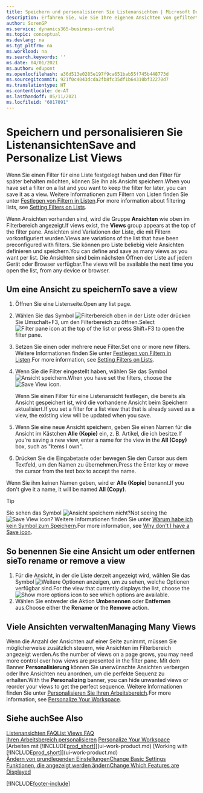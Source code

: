 ```yaml
---
title: Speichern und personalisieren Sie Listenansichten | Microsoft Docs
description: Erfahren Sie, wie Sie Ihre eigenen Ansichten von gefilterten Listen erstellen.
author: SorenGP
ms.service: dynamics365-business-central
ms.topic: conceptual
ms.devlang: na
ms.tgt_pltfrm: na
ms.workload: na
ms.search.keywords: ''
ms.date: 04/01/2021
ms.author: edupont
ms.openlocfilehash: a36d513e0285e197f9ca651bab55f745b448773d
ms.sourcegitcommit: 921f0c4043dcda2fb8fc35df1b64310bf32270d7
ms.translationtype: HT
ms.contentlocale: de-AT
ms.lasthandoff: 05/11/2021
ms.locfileid: "6017091"
---
```

# <a name="save-and-personalize-list-views"></a><span data-ttu-id="9e048-103">Speichern und personalisieren Sie Listenansichten</span><span class="sxs-lookup"><span data-stu-id="9e048-103">Save and Personalize List Views</span></span>
<span data-ttu-id="9e048-104">Wenn Sie einen Filter für eine Liste festgelegt haben und den Filter für später behalten möchten, können Sie ihn als Ansicht speichern.</span><span class="sxs-lookup"><span data-stu-id="9e048-104">When you have set a filter on a list and you want to keep the filter for later, you can save it as a view.</span></span> <span data-ttu-id="9e048-105">Weitere Informationen zum Filtern von Listen finden Sie unter [Festlegen von Filtern in Listen](ui-enter-criteria-filters.md#setting-filters-on-lists).</span><span class="sxs-lookup"><span data-stu-id="9e048-105">For more information about filtering lists, see [Setting Filters on Lists](ui-enter-criteria-filters.md#setting-filters-on-lists).</span></span>

<span data-ttu-id="9e048-106">Wenn Ansichten vorhanden sind, wird die Gruppe **Ansichten** wie oben im Filterbereich angezeigt.</span><span class="sxs-lookup"><span data-stu-id="9e048-106">If views exist, the **Views** group appears at the top of the filter pane.</span></span> <span data-ttu-id="9e048-107">Ansichten sind Variationen der Liste, die mit Filtern vorkonfiguriert wurden.</span><span class="sxs-lookup"><span data-stu-id="9e048-107">Views are variations of the list that have been preconfigured with filters.</span></span> <span data-ttu-id="9e048-108">Sie können pro Liste beliebig viele Ansichten definieren und speichern.</span><span class="sxs-lookup"><span data-stu-id="9e048-108">You can define and save as many views as you want per list.</span></span> <span data-ttu-id="9e048-109">Die Ansichten sind beim nächsten Öffnen der Liste auf jedem Gerät oder Browser verfügbar.</span><span class="sxs-lookup"><span data-stu-id="9e048-109">The views will be available the next time you open the list, from any device or browser.</span></span>

## <a name="to-save-a-view"></a><span data-ttu-id="9e048-110">Um eine Ansicht zu speichern</span><span class="sxs-lookup"><span data-stu-id="9e048-110">To save a view</span></span>
1. <span data-ttu-id="9e048-111">Öffnen Sie eine Listenseite.</span><span class="sxs-lookup"><span data-stu-id="9e048-111">Open any list page.</span></span>
2. <span data-ttu-id="9e048-112">Wählen Sie das Symbol ![Filterbereich](media/open-filter-pane-icon.png "Filterbereichssymbol") oben in der Liste oder drücken Sie Umschalt+F3, um den Filterbereich zu öffnen.</span><span class="sxs-lookup"><span data-stu-id="9e048-112">Select ![Filter pane icon](media/open-filter-pane-icon.png "Filter pane icon") at the top of the list or press Shift+F3 to open the filter pane.</span></span>
3. <span data-ttu-id="9e048-113">Setzen Sie einen oder mehrere neue Filter.</span><span class="sxs-lookup"><span data-stu-id="9e048-113">Set one or more new filters.</span></span> <span data-ttu-id="9e048-114">Weitere Informationen finden Sie unter [Festlegen von Filtern in Listen](ui-enter-criteria-filters.md#setting-filters-on-lists).</span><span class="sxs-lookup"><span data-stu-id="9e048-114">For more information, see [Setting Filters on Lists](ui-enter-criteria-filters.md#setting-filters-on-lists).</span></span>
4. <span data-ttu-id="9e048-115">Wenn Sie die Filter eingestellt haben, wählen Sie das Symbol ![Ansicht speichern](media/save_view_icon.png "Ansicht speichern").</span><span class="sxs-lookup"><span data-stu-id="9e048-115">When you have set the filters, choose the ![Save View](media/save_view_icon.png "Save View") icon.</span></span>

    <span data-ttu-id="9e048-116">Wenn Sie einen Filter für eine Listenansicht festlegen, die bereits als Ansicht gespeichert ist, wird die vorhandene Ansicht beim Speichern aktualisiert.</span><span class="sxs-lookup"><span data-stu-id="9e048-116">If you set a filter for a list view that that is already saved as a view, the existing view will be updated when you save.</span></span>
5. <span data-ttu-id="9e048-117">Wenn Sie eine neue Ansicht speichern, geben Sie einen Namen für die Ansicht im Kästchen **Alle (Kopie)** ein, z. B. Artikel, die ich besitze.</span><span class="sxs-lookup"><span data-stu-id="9e048-117">If you're saving a new view, enter a name for the view in the **All (Copy)** box, such as "Items I own".</span></span>
6. <span data-ttu-id="9e048-118">Drücken Sie die Eingabetaste oder bewegen Sie den Cursor aus dem Textfeld, um den Namen zu übernehmen.</span><span class="sxs-lookup"><span data-stu-id="9e048-118">Press the Enter key or move the cursor from the text box to accept the name.</span></span>

<span data-ttu-id="9e048-119">Wenn Sie ihm keinen Namen geben, wird er **Alle (Kopie)** benannt.</span><span class="sxs-lookup"><span data-stu-id="9e048-119">If you don't give it a name, it will be named **All (Copy)**.</span></span>

> [!TIP]
> <span data-ttu-id="9e048-120">Sie sehen das Symbol ![Ansicht speichern](media/save_view_icon.png "Ansicht speichern") nicht?</span><span class="sxs-lookup"><span data-stu-id="9e048-120">Not seeing the ![Save View](media/save_view_icon.png "Save View") icon?</span></span> <span data-ttu-id="9e048-121">Weitere Informationen finden Sie unter [Warum habe ich kein Symbol zum Speichern](/dynamics365/business-central/ui-views-faq#save).</span><span class="sxs-lookup"><span data-stu-id="9e048-121">For more information, see [Why don't I have a Save icon](/dynamics365/business-central/ui-views-faq#save).</span></span>

## <a name="to-rename-or-remove-a-view"></a><span data-ttu-id="9e048-122">So benennen Sie eine Ansicht um oder entfernen sie</span><span class="sxs-lookup"><span data-stu-id="9e048-122">To rename or remove a view</span></span>
1. <span data-ttu-id="9e048-123">Für die Ansicht, in der die Liste derzeit angezeigt wird, wählen Sie das Symbol ![Weitere Optionen anzeigen](media/show-more-options-icon.png "Weitere Optionen anzeigen"), um zu sehen, welche Optionen verfügbar sind.</span><span class="sxs-lookup"><span data-stu-id="9e048-123">For the view that currently displays the list, choose the ![Show more options](media/show-more-options-icon.png "Show more options") icon to see which options are available.</span></span>
2. <span data-ttu-id="9e048-124">Wählen Sie entweder die Aktion **Umbenennen** oder **Entfernen** aus.</span><span class="sxs-lookup"><span data-stu-id="9e048-124">Choose either the **Rename** or the **Remove** action.</span></span>

## <a name="managing-many-views"></a><span data-ttu-id="9e048-125">Viele Ansichten verwalten</span><span class="sxs-lookup"><span data-stu-id="9e048-125">Managing Many Views</span></span>
<span data-ttu-id="9e048-126">Wenn die Anzahl der Ansichten auf einer Seite zunimmt, müssen Sie möglicherweise zusätzlich steuern, wie Ansichten im Filterbereich angezeigt werden.</span><span class="sxs-lookup"><span data-stu-id="9e048-126">As the number of views on a page grows, you may need more control over how views are presented in the filter pane.</span></span> <span data-ttu-id="9e048-127">Mit dem Banner **Personalisierung** können Sie unerwünschte Ansichten verbergen oder Ihre Ansichten neu anordnen, um die perfekte Sequenz zu erhalten.</span><span class="sxs-lookup"><span data-stu-id="9e048-127">With the **Personalizing** banner, you can hide unwanted views or reorder your views to get the perfect sequence.</span></span> <span data-ttu-id="9e048-128">Weitere Informationen finden Sie unter [Personalisieren Sie Ihren Arbeitsbereich](ui-personalization-user.md).</span><span class="sxs-lookup"><span data-stu-id="9e048-128">For more information, see [Personalize Your Workspace](ui-personalization-user.md).</span></span>

## <a name="see-also"></a><span data-ttu-id="9e048-129">Siehe auch</span><span class="sxs-lookup"><span data-stu-id="9e048-129">See Also</span></span>
[<span data-ttu-id="9e048-130">Listenansichten FAQ</span><span class="sxs-lookup"><span data-stu-id="9e048-130">List Views FAQ</span></span>](ui-views-faq.yml)  
<span data-ttu-id="9e048-131">[Ihren Arbeitsbereich personalisieren](ui-personalization-user.md)  </span><span class="sxs-lookup"><span data-stu-id="9e048-131">[Personalize Your Workspace](ui-personalization-user.md)  </span></span>  
<span data-ttu-id="9e048-132">[Arbeiten mit [!INCLUDE[prod_short](includes/prod_short.md)]](ui-work-product.md)  </span><span class="sxs-lookup"><span data-stu-id="9e048-132">[Working with [!INCLUDE[prod_short](includes/prod_short.md)]](ui-work-product.md)  </span></span>  
[<span data-ttu-id="9e048-133">Ändern von grundlegenden Einstellungen</span><span class="sxs-lookup"><span data-stu-id="9e048-133">Change Basic Settings</span></span>](ui-change-basic-settings.md)  
[<span data-ttu-id="9e048-134">Funktionen, die angezeigt werden ändern</span><span class="sxs-lookup"><span data-stu-id="9e048-134">Change Which Features are Displayed</span></span>](ui-experiences.md)  


[!INCLUDE[footer-include](includes/footer-banner.md)]